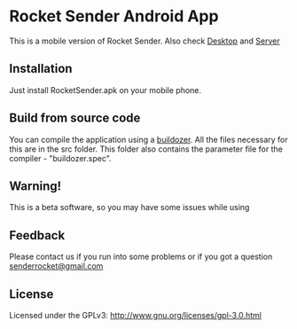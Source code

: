 # Rocket Sender Android App
This is a mobile version of Rocket Sender. Also check [Desktop](https://github.com/RocketSender/RocketSender-Client) and [Server](https://github.com/RocketSender/RocketSender-Server)
## Installation
Just install RocketSender.apk on your mobile phone.

## Build from source code
You can compile the application using a [buildozer](https://github.com/kivy/buildozer). All the files necessary for this are in the src folder. This folder also contains the parameter file for the compiler - "buildozer.spec".

## Warning!
This is a beta software, so you may have some issues while using
## Feedback 
Please contact us if you run into some problems or if you got a question senderrocket@gmail.com

## License
Licensed under the GPLv3: http://www.gnu.org/licenses/gpl-3.0.html
